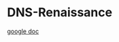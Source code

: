 # DNS-Renaissance

[google doc](https://docs.google.com/document/d/16dKZGVcfYDGSeGZJaDZFOg1uKKti9dofYWiM_UKCvys/edit)
